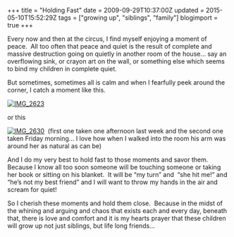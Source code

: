 +++
title = "Holding Fast"
date = 2009-09-29T10:37:00Z
updated = 2015-05-10T15:52:29Z
tags = ["growing up", "siblings", "family"]
blogimport = true 
+++

  

Every now and then at the circus, I find myself enjoying a moment of peace.&#160; All too often that peace and quiet is the result of complete and massive destruction going on quietly in another room of the house… say an overflowing sink, or crayon art on the wall, or something else which seems to bind my children in complete quiet.&#160; 

But sometimes, sometimes all is calm and when I fearfully peek around the corner, I catch a moment like this.

[![IMG_2623](https://latc.s3.amazonaws.com/wp-content/uploads/2009/09/IMG_2623.jpg "IMG_2623")](https://latc.s3.amazonaws.com/wp-content/uploads/2009/09/IMG_2623.jpg)

or this

[![IMG_2630](https://latc.s3.amazonaws.com/wp-content/uploads/2009/09/IMG_2630.jpg "IMG_2630")](https://latc.s3.amazonaws.com/wp-content/uploads/2009/09/IMG_2630.jpg)&#160;
(first one taken one afternoon last week and the second one taken Friday morning… I love how when I walked into the room his arm was around her as natural as can be)


And I do my very best to hold fast to those moments and savor them.&#160; Because I know all too soon someone will be touching someone or taking her book or sitting on his blanket.&#160; It will be “my turn” and&#160; “she hit me!” and “he’s not my best friend” and I will want to throw my hands in the air and scream for quiet!&#160; 

So I cherish these moments and hold them close.&#160; Because in the midst of the whining and arguing and chaos that exists each and every day, beneath that, there is love and comfort and it is my hearts prayer that these children will grow up not just siblings, but life long friends…
